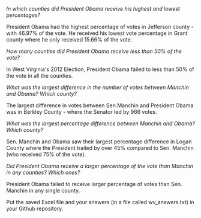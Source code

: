 *In which counties did President Obama receive his highest and lowest percentages?*

President Obama had the highest percentage of votes in Jefferson county - with 46.97% of the vote. He received his lowest vote percentage in Grant county where he only received 15.66% of the vote.

*How many counties did President Obama receive less than 50% of the vote?*

In West Virginia's 2012 Election, President Obama failed to  less than 50% of the vote in all the counties.

*What was the largest difference in the number of votes between Manchin and Obama? Which county?*

The largest difference in votes between Sen.Manchin and President Obama was in Berkley County - where the Senator led by 966 votes.

*What was the largest percentage difference between Manchin and Obama? Which county?*

Sen. Manchin and Obama saw their largest percentage difference in Logan County where the President trailed by over 45% compared to Sen. Manchin (who received 75% of the vote).

*Did President Obama receive a larger percentage of the vote than Manchin in any counties? Which ones?*

President Obama failed to receive larger percentage of votes than Sen. Manchin in any single county.

Put the saved Excel file and your answers (in a file called wv_answers.txt) in your Github repository.